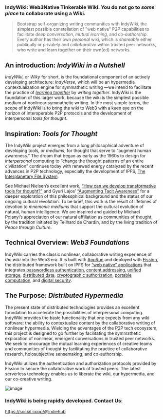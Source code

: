 ### IndyWiki: Web3Native Tinkerable Wiki. You do not go to _some place_ to collaborate using a Wiki. 

> Bootstrap self-organizing writing communities with IndyWiki, the simplest possible constellation of "web native" P2P capabilities to facilitate _deep conversation_, _mutual learning_, and _co-authorship_. Every author has their own _personal_ wiki, which is _shareable_ either publically or privately and _collaborative_ within trusted peer networks, who write and learn together on their own(ed) networks.



## An introduction: _IndyWiki in a Nutshell_
_IndyWiki_, or _Wiky_ for short, is the foundational component of an actively developing architecture: _IndyVerse_, which will be an hypermedia contextualization engine for symmathetic writing —we intend to facilitate the practice of [_learning together_](https://norabateson.wordpress.com/2015/11/03/symmathesy-a-word-in-progress/) by _writing together_. IndyWiki is the foundation of this larger work, because the wiki is the simplest possible medium of nonlinear symmathetic writing. In the most simple terms, the scope of IndyWiki is to bring the wiki to Web3 with a keen eye on the horizon of interoperable P2P protocols and the development of interpersonal _tools for thought_.



## Inspiration: _Tools for Thought_
The IndyWiki project emerges from a long philosophical adventure of developing tools, or _mediums_, for thought that serve to “augment human awareness.” The dream that began as early as the 1960s to design for _interpersonal_ computing to “change the thought patterns of an entire civilization” continues today with renewed energy catalyzed by the recent advances in P2P technology, especially the development of IPFS, [The Interplanetary File System](https://ipfs.io/).

See Michael Nielsen’s excellent work, [“How can we develop transformative tools for thought?”](https://numinous.productions/ttft/) and Gyuri Lajos’ [“Augmenting Tacit Awareness”](http://polanyisociety.org/2019pprs/Lajos&Goodman-Augmenting-Tacit-Awareness-6-16-19.pdf) for a deeper exploration of this philosophical background and the status of our ongoing cultural revolution. To be brief, this work is the result of lifetimes of devotion to _mnemonic mediums_ that support the cultural evolution of natural, human intelligence. We are inspired and guided by Michael Polanyi’s appreciation of our natural affiliation as communities of thought, by the tradition initiated by Teilhard de Chardin, and by the living tradition of _Peace through Culture_.



## Technical Overview: _Web3 Foundations_
IndyWiki carries the classic nonlinear, collaborative writing experience of _the wiki_ into the Web3 era. It is built with [AppRun](https://apprun.js.org/) and deployed with [Fission](https://whitepaper.fission.codes/), the distributed framework built on IPFS for [“web native” applications](https://fission.codes/blog/intro-web-native-apps/) that integrates [passwordless authentication](https://webauthn.io/), [content addressing](https://docs.ipfs.io/concepts/content-addressing/), [unified storage](https://guide.fission.codes/developers/webnative/file-system-wnfs), [distributed data](https://orbitdb.org/), [cryptographic authorization](https://fission.codes/blog/auth-without-backend/), [portable computation](https://guide.fission.codes/webassembly/storing-webassembly-modules#storing-webassembly-modules), and [digital security](https://whitepaper.fission.codes/authorization/id-overview).


## The Purpose: _Distributed Hypermedia_
The present state of distributed technologies provides an excellent foundation to accelerate the possibilities of interpersonal computing. IndyWiki provides the basic functionality that one expects from any wiki software: the ability to contextualize content by the collaborative writing of nonlinear hypermedia. Wielding the advantages of the P2P tech ecosystem, this project is designed to go further by facilitating the symmathetic exploration of nonlinear, emergent conversations in trusted peer networks. We seek to encourage the mutual learning experiences of creative teams and communities of thought by facilitating the practice of collaborative research, holosubjective sensemaking, and co-authorship.

IndyWiki utilizes the authentication and authorization protocols provided by Fission to secure the collaborative work of trusted peers. The latest serverless technology enables us to liberate the wiki, our hypermedia, and our co-creative writing.


<!--
## IndyWiki: _Welcome to the IndyVerse_
Inter Planetary, InterPersonal Web3Native Wiki powered by TrailMarks, MindDrive, IndieHub, Fission & OrbitDb.
Forge the IndyVerse by participating in Open, Commons Based Peer Production of Software as Conversation about shared Interests and Intents.
Bootstrap, co-meta-design, co-evolve Web 3 Native Tools for Organizing, Sharing Frontiers of Inter Planetary, Inter Personal Knowledge.
IndyWiki flips the paradigm of Web 2.0.

Web 2.0 allowed users to generate and share content by visiting social networks or social media sites.
Users flocked to sites to participate and make use of these centralized capabilities.

Web 3.0 flips that. It allows people to connect with each other directly and allow capabilites to come to them to
generate content for themselves and give them the capacity to share their own(ed) content in their own terms.
-->


![image](https://user-images.githubusercontent.com/1477865/110227363-07a25380-7ef8-11eb-84ca-d7d91f298d80.png)



<!-- ![](https://ipfs.runfission.com/ipfs/bafybeibf37grrz3izay4otrsn6qxt5rxjnml5axtmws3w6u3xxevg55b44/p/icons/indywiki.png) -->


### IndyWiki is being rapidly developed. Contact Us:
https://social.coop/@indiehub
